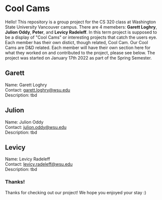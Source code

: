 # Cool Cams
Hello! This repository is a group project for the CS 320 class at Washington State University Vancouver campus. There are 4 memebers: 
**Garett Loghry**, **Julion Oddy**, **Peter**, and **Levicy Radeleff**. In this term project is supposed to be a display of "Cool Cams" or interesting projects that catch the users eye. Each member has their own distict, though related, Cool Cam. Our Cool Cams are D&D related. Each member will have their own section here for what they worked on and contributed to the project, please see below. The project was started on January 17th 2022 as part of the Spring Semester.

## Garett
Name: Garett Loghry  
Contact: garett.loghry@wsu.edu  
Description: tbd  

## Julion
Name: Julion Oddy  
Contact: julion.oddy@wsu.edu  
Description: tbd  

## Levicy
Name: Levicy Radeleff  
Contact: levicy.radeleff@wsu.edu  
Description: tbd  

### Thanks!
Thanks for checking out our project! We hope you enjoyed your stay :)
